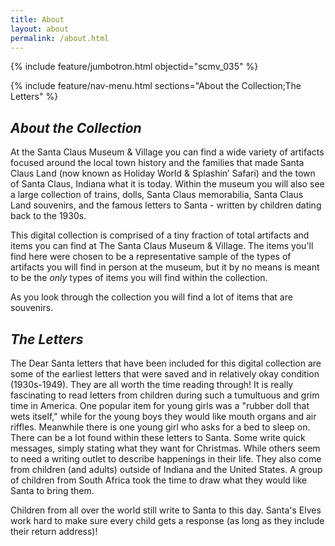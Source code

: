 ```yaml
---
title: About
layout: about
permalink: /about.html
---
```


{% include feature/jumbotron.html objectid="scmv_035" %}

{% include feature/nav-menu.html sections="About the Collection;The Letters" %}

## *About the Collection*

At the Santa Claus Museum & Village you can find a wide variety of artifacts focused around the local town history and the families that made Santa Claus Land (now known as Holiday World & Splashin’ Safari) and the town of Santa Claus, Indiana what it is today. Within the museum you will also see a large collection of trains, dolls, Santa Claus memorabilia, Santa Claus Land souvenirs, and the famous letters to Santa - written by children dating back to the 1930s. 

This digital collection is comprised of a tiny fraction of total artifacts and items you can find at The Santa Claus Museum & Village. The items you'll find here were chosen to be a representative sample of the types of artifacts you will find in person at the museum, but it by no means is meant to be the *only* types of items you will find within the collection. 

As you look through the collection you will find a lot of items that are souvenirs. 

## *The Letters*

The Dear Santa letters that have been included for this digital collection are some of the earliest letters that were saved and in relatively okay condition (1930s-1949). They are all worth the time reading through! It is really fascinating to read letters from children during such a tumultuous and grim time in America. One popular item for young girls was a "rubber doll that wets itself," while for the young boys they would like mouth organs and air riffles. Meanwhile there is one young girl who asks for a bed to sleep on. There can be a lot found within these letters to Santa. Some write quick messages, simply stating what they want for Christmas. While others seem to need a writing outlet to describe happenings in their life. They also come from children (and adults) outside of Indiana and the United States. A group of children from South Africa took the time to draw what they would like Santa to bring them.

Children from all over the world still write to Santa to this day. Santa's Elves work hard to make sure every child gets a response (as long as they include their return address)!
